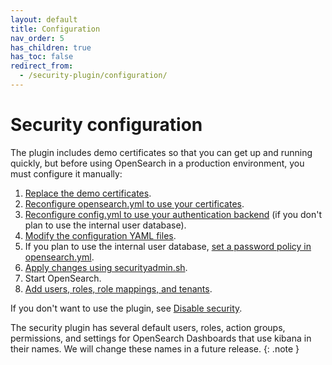```yaml
---
layout: default
title: Configuration
nav_order: 5
has_children: true
has_toc: false
redirect_from:
  - /security-plugin/configuration/
---
```


# Security configuration

The plugin includes demo certificates so that you can get up and running quickly, but before using OpenSearch in a production environment, you must configure it manually:

1. [Replace the demo certificates]({{site.url}}{{site.baseurl}}/opensearch/install/docker-security).
1. [Reconfigure opensearch.yml to use your certificates]({{site.url}}{{site.baseurl}}/security-plugin/configuration/tls).
1. [Reconfigure config.yml to use your authentication backend]({{site.url}}{{site.baseurl}}/security-plugin/configuration/configuration/) (if you don't plan to use the internal user database).
1. [Modify the configuration YAML files]({{site.url}}{{site.baseurl}}/security-plugin/configuration/yaml).
1. If you plan to use the internal user database, [set a password policy in opensearch.yml]({{site.url}}{{site.baseurl}}/security-plugin/configuration/yaml/#opensearchyml).
1. [Apply changes using securityadmin.sh]({{site.url}}{{site.baseurl}}/security-plugin/configuration/security-admin).
1. Start OpenSearch.
1. [Add users, roles, role mappings, and tenants]({{site.url}}{{site.baseurl}}/security-plugin/access-control/index/).

If you don't want to use the plugin, see [Disable security]({{site.url}}{{site.baseurl}}/security-plugin/configuration/disable).

The security plugin has several default users, roles, action groups, permissions, and settings for OpenSearch Dashboards that use kibana in their names. We will change these names in a future release.
{: .note }
